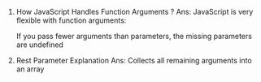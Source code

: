 1. How JavaScript Handles Function Arguments ?
   Ans:
   JavaScript is very flexible with function arguments:

   If you pass fewer arguments than parameters, the missing parameters are undefined

2. Rest Parameter Explanation
    Ans:
    Collects all remaining arguments into an array
